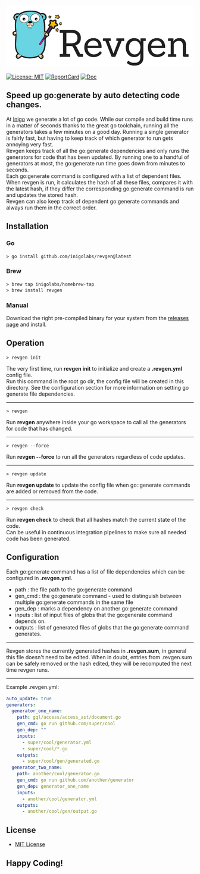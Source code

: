 ![logo](docs/revgen_gopher.png)

[![License: MIT](https://img.shields.io/badge/License-MIT-yellow.svg)](https://opensource.org/licenses/MIT)
[![ReportCard](https://goreportcard.com/badge/github.com/inigolabs/revgen)](https://goreportcard.com/report/github.com/inigolabs/revgen)
[![Doc](https://godoc.org/github.com/inigolabs/revgen?status.svg)](https://godoc.org/github.com/inigolabs/revgen)

## Speed up go:generate by auto detecting code changes.

At [Inigo](https://www.inigo.io) we generate a lot of go code. 
While our compile and build time runs in a matter of seconds thanks to the great go toolchain, running all the generators takes a few minutes on a good day. 
Running a single generator is fairly fast, but having to keep track of which generator to run gets annoying very fast.  
Revgen keeps track of all the go:generate dependencies and only runs the generators for code that has been updated. 
By running one to a handful of generators at most, the go:generate run time goes down from minutes to seconds.  
Each go:generate command is configured with a list of dependent files.
When revgen is run, it calculates the hash of all these files, compares it with the latest hash, if they differ the corresponding go:generate command is run and updates the stored hash.  
Revgen can also keep track of dependent go:generate commands and always run them in the correct order. 

Installation
------------

### Go
```shell
> go install github.com/inigolabs/revgen@latest
```

### Brew
```shell
> brew tap inigolabs/homebrew-tap
> brew install revgen
```

### Manual
Download the right pre-compiled binary for your system from the [releases page](https://github.com/inigolabs/revgen/releases) and install.

Operation
---------
```shell
> revgen init
```
The very first time, run **revgen init** to initialize and create a **.revgen.yml** config file.  
Run this command in the root go dir, the config file will be created in this directory. 
See the configuration section for more information on setting go generate file dependencies.
***  
```shell
> revgen
```
Run **revgen** anywhere inside your go workspace to call all the generators for code that has changed.  
***  
```shell
> revgen --force
```
Run **revgen --force** to run all the generators regardless of code updates. 
***
```shell
> revgen update
```
Run **revgen update** to update the config file when go::generate commands are added or removed from the code. 
***
```shell
> revgen check
```
Run **revgen check** to check that all hashes match the current state of the code.  
Can be useful in continuous integration pipelines to make sure all needed code has been generated.  
  
Configuration
-------------
Each go:generate command has a list of file dependencies which can be configured in **.revgen.yml**.
- path : the file path to the go:generate command
- gen_cmd : the go:generate command - used to distinguish between multiple go:generate commands in the same file
- gen_dep : marks a dependency on another go:generate command
- inputs : list of input files of globs that the go:generate command depends on.
- outputs : list of generated files of globs that the go:generate command generates.
***
Revgen stores the currently generated hashes in **.revgen.sum**, in general this file doesn't need to be edited. 
When in doubt, entries from .revgen.sum can be safely removed or the hash edited, they will be recomputed the next time revgen runs.  
***
Example .revgen.yml:
```yaml
auto_update: true
generators:
  generator_one_name:
    path: gql/access/access_ast/document.go
    gen_cmd: go run github.com/super/cool
    gen_dep: ""
    inputs:
      - super/cool/generator.yml
      - super/cool/*.go
    outputs:
      - super/cool/gen/generated.go
  generator_two_name:
    path: another/cool/generator.go
    gen_cmd: go run github.com/another/generator
    gen_dep: generator_one_name
    inputs:
      - another/cool/generator.yml
    outputs:
      - another/cool/gen/output.go
```
  
License
-------
- [MIT License](LICENSE)
  
Happy Coding!
-------------
